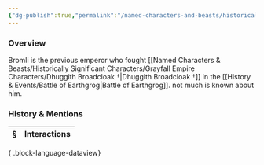 ```yaml
---
{"dg-publish":true,"permalink":"/named-characters-and-beasts/historically-significant-characters/bromli-emberforge/","tags":["NPC"],"updated":"2025-07-05T18:25:14.759+01:00"}
---
```



### Overview
Bromli is the previous emperor who fought [[Named Characters & Beasts/Historically Significant  Characters/Grayfall Empire Characters/Dhuggith Broadcloak †\|Dhuggith Broadcloak †]] in the [[History & Events/Battle of Earthgrog\|Battle of Earthgrog]]. not much is known about him.

### History & Mentions
| § | Interactions |
| - | ------------ |

{ .block-language-dataview}
